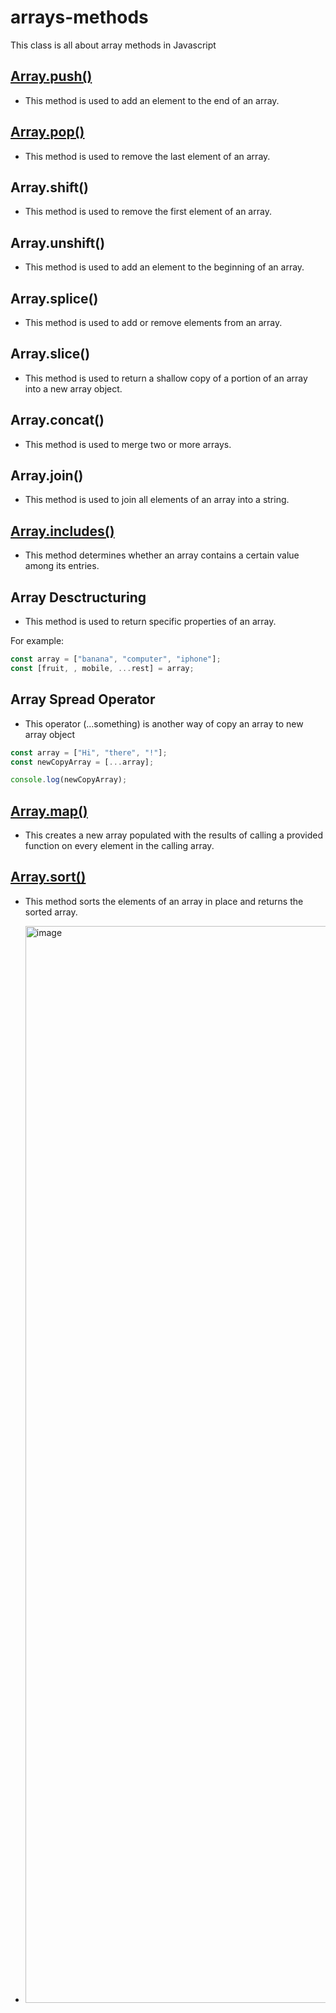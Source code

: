 # arrays-methods

This class is all about array methods in Javascript

## [Array.push()](https://developer.mozilla.org/en-US/docs/Web/JavaScript/Reference/Global_Objects/Array/push)

- This method is used to add an element to the end of an array.

## [Array.pop()](https://developer.mozilla.org/en-US/docs/Web/JavaScript/Reference/Global_Objects/Array/pop)

- This method is used to remove the last element of an array.

## Array.shift()

- This method is used to remove the first element of an array.

## Array.unshift()

- This method is used to add an element to the beginning of an array.

## Array.splice()

- This method is used to add or remove elements from an array.

## Array.slice()

- This method is used to return a shallow copy of a portion of an array into a new array object.

## Array.concat()

- This method is used to merge two or more arrays.

## Array.join()

- This method is used to join all elements of an array into a string.

## [Array.includes()](https://developer.mozilla.org/en-US/docs/Web/JavaScript/Reference/Global_Objects/Array/includes)

- This method determines whether an array contains a certain value among its entries.

## Array Desctructuring

- This method is used to return specific properties of an array.

For example:

```javascript
const array = ["banana", "computer", "iphone"];
const [fruit, , mobile, ...rest] = array;
```

## Array Spread Operator

- This operator (...something) is another way of copy an array to new array object

```javascript
const array = ["Hi", "there", "!"];
const newCopyArray = [...array];

console.log(newCopyArray);
```

## [Array.map()](https://developer.mozilla.org/en-US/docs/Web/JavaScript/Reference/Global_Objects/Array/map)

- This creates a new array populated with the results of calling a provided function on every element in the calling array.

## [Array.sort()](https://developer.mozilla.org/en-US/docs/Web/JavaScript/Reference/Global_Objects/Array/sort)

- This method sorts the elements of an array in place and returns the sorted array.

- <img width="1723" alt="image" src="https://github.com/NahomKibreab/arrays-method/assets/14014497/0ed4cc24-0c57-4f99-8f36-785dc4fbb866">

